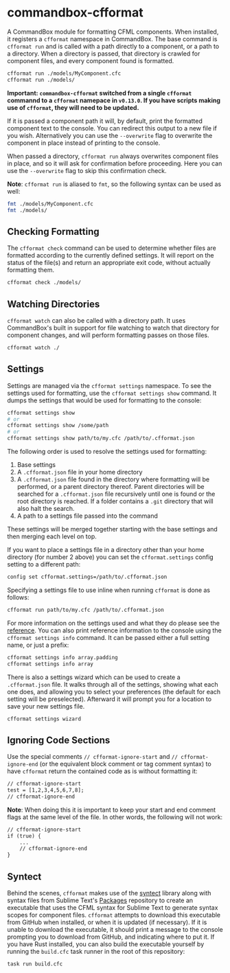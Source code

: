 # commandbox-cfformat

A CommandBox module for formatting CFML components. When installed, it registers a `cfformat` namespace in CommandBox. The base command is `cfformat run` and is called with a path directly to a component, or a path to a directory. When a directory is passed, that directory is crawled for component files, and every component found is formatted.

```bash
cfformat run ./models/MyComponent.cfc
cfformat run ./models/
```

**Important: `commandbox-cfformat` switched from a single `cfformat` commannd to a `cfformat` namepace in `v0.13.0`. If you have scripts making use of `cfformat`, they will need to be updated.**

If it is passed a component path it will, by default, print the formatted component text to the console. You can redirect this output to a new file if you wish. Alternatively you can use the `--overwrite` flag to overwrite the component in place instead of printing to the console.

When passed a directory, `cfformat run` always overwrites component files in place, and so it will ask for confirmation before proceeding. Here you can use the `--overwrite` flag to skip this confirmation check.

**Note**: `cfformat run` is aliased to `fmt`, so the following syntax can be used as well:

```bash
fmt ./models/MyComponent.cfc
fmt ./models/
```

## Checking Formatting

The `cfformat check` command can be used to determine whether files are formatted according to the currently defined settings. It will report on the status of the file(s) and return an appropriate exit code, without actually formatting them.

```bash
cfformat check ./models/
```

## Watching Directories

`cfformat watch` can also be called with a directory path. It uses CommandBox's built in support for file watching to watch that directory for component changes, and will perform formatting passes on those files.

```bash
cfformat watch ./
```

## Settings

Settings are managed via the `cfformat settings` namespace. To see the settings used for formatting, use the `cfformat settings show` command. It dumps the settings that would be used for formatting to the console:

```bash
cfformat settings show
# or
cfformat settings show /some/path
# or
cfformat settings show path/to/my.cfc /path/to/.cfformat.json
```
The following order is used to resolve the settings used for formatting:

1. Base settings
2. A `.cfformat.json` file in your home directory
3. A `.cfformat.json` file found in the directory where formatting will be performed, or a parent directory thereof. Parent directories will be searched for a `.cfformat.json` file recursively until one is found or the root directory is reached. If a folder contains a `.git` directory that will also halt the search.
4. A path to a settings file passed into the command

These settings will be merged together starting with the base settings and then merging each level on top.

If you want to place a settings file in a directory other than your home directory (for number 2 above) you can set the `cfformat.settings` config setting to a different path:

```bash
config set cfformat.settings=/path/to/.cfformat.json
```

Specifying a settings file to use inline when running `cfformat` is done as follows:

```bash
cfformat run path/to/my.cfc /path/to/.cfformat.json
```

For more information on the settings used and what they do please see the [reference](https://github.com/jcberquist/commandbox-cfformat/blob/master/reference.md). You can also print reference information to the console using the `cfformat settings info` command. It can be passed either a full setting name, or just a prefix:

```bash
cfformat settings info array.padding
cfformat settings info array
```

There is also a settings wizard which can be used to create a `.cfformat.json` file. It walks through all of the settings, showing what each one does, and allowing you to select your preferences (the default for each setting will be preselected). Afterward it will prompt you for a location to save your new settings file.

```bash
cfformat settings wizard
```

## Ignoring Code Sections

Use the special comments `// cfformat-ignore-start` and `// cfformat-ignore-end` (or the equivalent block comment or tag comment syntax) to have `cfformat` return the contained code as is without formatting it:

```cfc
// cfformat-ignore-start
test = [1,2,3,4,5,6,7,8];
// cfformat-ignore-end
```

**Note**: When doing this it is important to keep your start and end comment flags at the same level of the file. In other words, the following will not work:

```cfc
// cfformat-ignore-start
if (true) {
    ...
    // cfformat-ignore-end
}
```

## Syntect

Behind the scenes, `cfformat` makes use of the [syntect](https://github.com/trishume/syntect) library along with syntax files from Sublime Text's [Packages](https://github.com/sublimehq/Packages) repository to create an executable that uses the CFML syntax for Sublime Text to generate syntax scopes for component files. `cfformat` attempts to download this executable from GitHub when installed, or when it is updated (if necessary). If it is unable to download the executable, it should print a message to the console prompting you to download from GitHub, and indicating where to put it. If you have Rust installed, you can also build the executable yourself by running the `build.cfc` task runner in the root of this repository:

```bash
task run build.cfc
```
